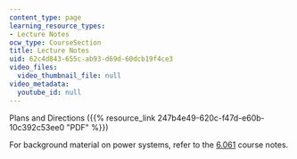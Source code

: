 ```yaml
---
content_type: page
learning_resource_types:
- Lecture Notes
ocw_type: CourseSection
title: Lecture Notes
uid: 62c4d843-655c-ab93-d69d-60dcb19f4ce3
video_files:
  video_thumbnail_file: null
video_metadata:
  youtube_id: null
---
```


Plans and Directions ({{% resource_link 247b4e49-620c-f47d-e60b-10c392c53ee0 "PDF" %}})

For background material on power systems, refer to the [6.061](/courses/6-061-introduction-to-electric-power-systems-spring-2011) course notes.
